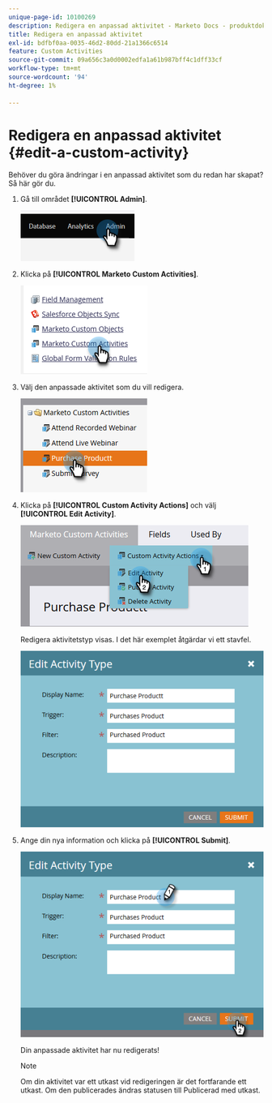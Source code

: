 ```yaml
---
unique-page-id: 10100269
description: Redigera en anpassad aktivitet - Marketo Docs - produktdokumentation
title: Redigera en anpassad aktivitet
exl-id: bdfbf0aa-0035-46d2-80dd-21a1366c6514
feature: Custom Activities
source-git-commit: 09a656c3a0d0002edfa1a61b987bff4c1dff33cf
workflow-type: tm+mt
source-wordcount: '94'
ht-degree: 1%

---
```


# Redigera en anpassad aktivitet {#edit-a-custom-activity}

Behöver du göra ändringar i en anpassad aktivitet som du redan har skapat? Så här gör du.

1. Gå till området **[!UICONTROL Admin]**.

   ![](assets/edit-a-custom-activity-1.png)

1. Klicka på **[!UICONTROL Marketo Custom Activities]**.

   ![](assets/edit-a-custom-activity-2.png)

1. Välj den anpassade aktivitet som du vill redigera.

   ![](assets/edit-a-custom-activity-3.png)

1. Klicka på **[!UICONTROL Custom Activity Actions]** och välj **[!UICONTROL Edit Activity]**.

   ![](assets/edit-a-custom-activity-4.png)

   Redigera aktivitetstyp visas. I det här exemplet åtgärdar vi ett stavfel.

   ![](assets/edit-a-custom-activity-5.png)

1. Ange din nya information och klicka på **[!UICONTROL Submit]**.

   ![](assets/edit-a-custom-activity-6.png)

   Din anpassade aktivitet har nu redigerats!

   >[!NOTE]
   >
   >Om din aktivitet var ett utkast vid redigeringen är det fortfarande ett utkast. Om den publicerades ändras statusen till Publicerad med utkast.
